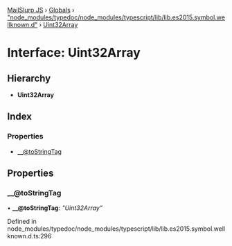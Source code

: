 [MailSlurp JS](../README.md) › [Globals](../globals.md) › ["node_modules/typedoc/node_modules/typescript/lib/lib.es2015.symbol.wellknown.d"](../modules/_node_modules_typedoc_node_modules_typescript_lib_lib_es2015_symbol_wellknown_d_.md) › [Uint32Array](_node_modules_typedoc_node_modules_typescript_lib_lib_es2015_symbol_wellknown_d_.uint32array.md)

# Interface: Uint32Array

## Hierarchy

* **Uint32Array**

## Index

### Properties

* [__@toStringTag](_node_modules_typedoc_node_modules_typescript_lib_lib_es2015_symbol_wellknown_d_.uint32array.md#__@tostringtag)

## Properties

###  __@toStringTag

• **__@toStringTag**: *"Uint32Array"*

Defined in node_modules/typedoc/node_modules/typescript/lib/lib.es2015.symbol.wellknown.d.ts:296
